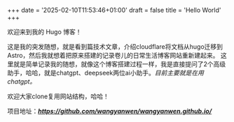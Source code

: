 +++
date = '2025-02-10T11:53:46+01:00'
draft = false
title = 'Hello World'
+++

欢迎来到我的 Hugo 博客！

这是我的突发随想，就是看到篇技术文章，介绍cloudflare将文档从hugo迁移到Astro，然后我就想着把原来搭建的记录卷儿的日常生活博客网站重新建起来。
这里就是简单记录我的随想，就像这个博客搭建过程一样，我是直接提问了2个高级助手，哈哈，就是chatgpt、deepseek两位ai小助手。*目前主要就是在用chatgpt。*

欢迎大家clone复用网站结构，哈哈！

项目地址：***https://github.com/wangyanwen/wangyanwen.github.io/***